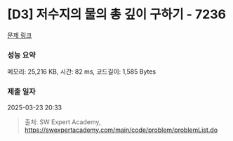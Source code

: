 # [D3] 저수지의 물의 총 깊이 구하기 - 7236 

[문제 링크](https://swexpertacademy.com/main/code/problem/problemDetail.do?contestProbId=AWlTKTUqCN8DFAVS) 

### 성능 요약

메모리: 25,216 KB, 시간: 82 ms, 코드길이: 1,585 Bytes

### 제출 일자

2025-03-23 20:33



> 출처: SW Expert Academy, https://swexpertacademy.com/main/code/problem/problemList.do